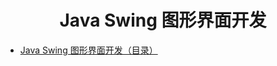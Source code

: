 <h1 align="center">Java Swing 图形界面开发</h1>

* [ Java Swing 图形界面开发（目录）](https://blog.csdn.net/xietansheng/article/details/72814492)

